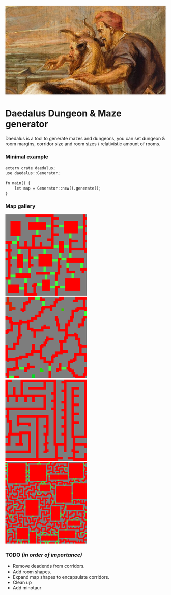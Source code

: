 <p align="center">
  <img src="daedalus_and_minotaur.jpg">
</p>

# Daedalus Dungeon & Maze generator

Daedalus is a tool to generate mazes and dungeons, you can set dungeon & room margins, corridor size and room sizes / relativistic amount of rooms.

### Minimal example
```
extern crate daedalus;
use daedalus::Generator;

fn main() {
    let map = Generator::new().generate();
}
```

### Map gallery
![1](example_images/1.bmp)![2](example_images/2.bmp)![3](example_images/3.bmp)![4](example_images/4.bmp)

### TODO _(in order of importance)_
- Remove deadends from corridors.
- Add room shapes.
- Expand map shapes to encapsulate corridors.
- Clean up
- Add minotaur